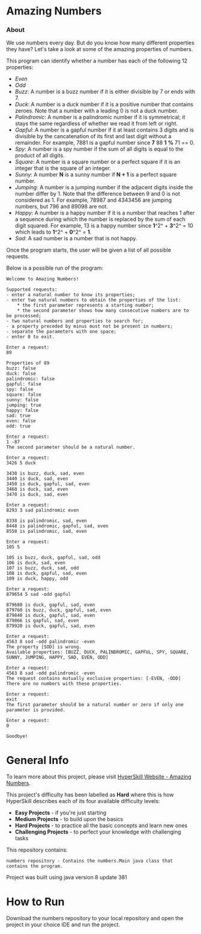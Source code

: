 # Amazing Numbers

### About

We use numbers every day. But do you know how many different properties they have? 
Let's take a look at some of the amazing properties of numbers. 

This program can identify whether a number has each of the following 12 properties:
- *Even*
- *Odd*
- *Buzz*: A number is a buzz number if it is either divisible by 7 or ends with 7.
- *Duck*: A number is a duck number if it is a positive number that contains zeroes. Note that a number with a leading 0 is not a duck number.
- *Palindromic*: A number is a palindromic number if it is symmetrical; it stays the same regardless of whether we read it from left or right.
- *Gapful*: A number is a gapful number if it at least contains 3 digits and is divisible by the cancatenation of its first and last digit without a remainder. For example, 7881 is a gapful number since __7__ 88 __1__ __%__ 71 == 0.
- *Spy*: A number is a spy number if the sum of all digits is equal to the product of all digits.
- *Square*: A number is a square number or a perfect square if it is an integer that is the square of an integer.
- *Sunny*: A number __N__ is a sunny number if __N + 1__ is a perfect square number.
- *Jumping*: A number is a jumping number if the adjacent digits inside the number differ by 1. Note that the difference between 9 and 0 is not considered as 1. For example, 78987 and 4343456 are jumping numbers, but 796 and 89098 are not.
- *Happy*: A number is a happy number if it is a number that reaches 1 after a sequence during which the number is replaced by the sum of each digit squared. For example, 13 is a happy number since __1__^2^ + __3__^2^ = 10 which leads to __1__^2^ + __0__^2^ = __1__.
- *Sad*: A sad number is a number that is not happy.

Once the program starts, the user will be given a list of all possible requests.

Below is a possible run of the program:


    Welcome to Amazing Numbers!

    Supported requests:
    - enter a natural number to know its properties;
    - enter two natural numbers to obtain the properties of the list:
        * the first parameter represents a starting number;
        * the second parameter shows how many consecutive numbers are to be processed;
    - two natural numbers and properties to search for;
    - a property preceded by minus must not be present in numbers;
    - separate the parameters with one space;
    - enter 0 to exit.

    Enter a request:
    89

    Properties of 89
    buzz: false
    duck: false
    palindromic: false
    gapful: false
    spy: false
    square: false
    sunny: false
    jumping: true
    happy: false
    sad: true
    even: false
    odd: true

    Enter a request:
    1 -87
    The second parameter should be a natural number.

    Enter a request:
    3426 5 duck

    3430 is buzz, duck, sad, even
    3440 is duck, sad, even
    3450 is duck, gapful, sad, even
    3460 is duck, sad, even
    3470 is duck, sad, even

    Enter a request:
    8293 3 sad palindromic even

    8338 is palindromic, sad, even
    8448 is palindromic, gapful, sad, even
    8558 is palindromic, sad, even

    Enter a request:
    105 5

    105 is buzz, duck, gapful, sad, odd
    106 is duck, sad, even
    107 is buzz, duck, sad, odd
    108 is duck, gapful, sad, even
    109 is duck, happy, odd

    Enter a request:
    879654 5 sad -odd gapful

    879680 is duck, gapful, sad, even
    879760 is buzz, duck, gapful, sad, even
    879840 is duck, gapful, sad, even
    879866 is gapful, sad, even
    879920 is duck, gapful, sad, even

    Enter a request:
    4563 8 sod -odd palindromic -even
    The property [SOD] is wrong.
    Available properties: [BUZZ, DUCK, PALINDROMIC, GAPFUL, SPY, SQUARE, SUNNY, JUMPING, HAPPY, SAD, EVEN, ODD]

    Enter a request:
    4563 8 sad -odd palindromic -even
    The request contains mutually exclusive properties: [-EVEN, -ODD]
    There are no numbers with these properties.

    Enter a request:
    exit
    The first parameter should be a natural number or zero if only one parameter is provided.

    Enter a request:
    0

    Goodbye!

# General Info

To learn more about this project, please visit
[HyperSkill Website - Amazing Numbers](https://hyperskill.org/projects/184).

This project's difficulty has been labelled as __Hard__ where this is how
HyperSkill describes each of its four available difficulty levels:

- __Easy Projects__ - if you're just starting
- __Medium Projects__ - to build upon the basics
- __Hard Projects__ - to practice all the basic concepts and learn new ones
- __Challenging Projects__ - to perfect your knowledge with challenging tasks

This repository contains:

    numbers repository - Contains the numbers.Main java class that contains the program.

Project was built using java version 8 update 381

# How to Run

Download the numbers repository to your local repository and open the project in your choice IDE and run the project.

